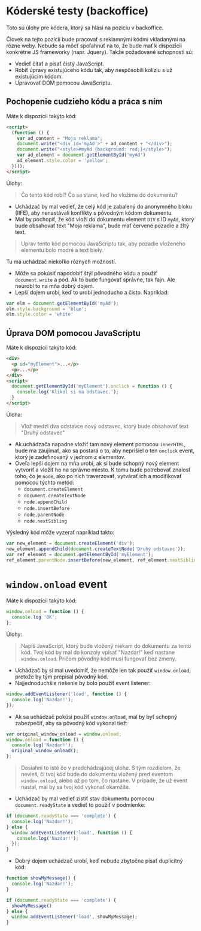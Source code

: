 # Kóderské testy (backoffice)

Toto sú úlohy pre kódera, ktorý sa hlási na pozíciu v backoffice.

Človek na tejto pozícii bude pracovať s reklamnými kódmi vkladanými na rôzne weby. Nebude sa môcť spoľahnúť na to, že bude mať k dispozícii konkrétne JS frameworky (napr. Jquery). Takže požadované schopnosti sú:

- Vedieť čítať a písať čistý JavaScript.
- Robiť úpravy existujúceho kódu tak, aby nespôsobili kolíziu s už existujúcim kódom.
- Upravovať DOM pomocou JavaScriptu.


## Pochopenie cudzieho kódu a práca s ním

Máte k dispozícii takýto kód:

```html
<script>
  (function () {
    var ad_content = "Moja reklama";
    document.write("<div id='myAd'>" + ad_content + "</div>");
    document.write("<style>#myAd {background: red;}</style>");
    var ad_element = document.getElementById('myAd')
    ad_element.style.color = 'yellow';
  })();
</script>
```

Úlohy:

> Čo tento kód robí? Čo sa stane, keď ho vložíme do dokumentu?

- Uchádzač by mal vedieť, že celý kód je zabalený do anonymného bloku (IIFE), aby nenastávali konflikty s pôvodným kódom dokumentu.
- Mal by pochopiť, že kód vloží do dokumentu element `DIV` s ID `myAd`, ktorý bude obsahovať text "Moja reklama", bude mať červené pozadie a žltý text.

> Uprav tento kód pomocou JavaScriptu tak, aby pozadie vloženého elementu bolo modré a text biely.

Tu má uchádzač niekoľko rôznych možností.

- Môže sa pokúsiť napodobiť štýl pôvodného kódu a použiť `document.write` a pod. Ak to bude fungovať správne, tak fajn. Ale neurobí to na mňa dobrý dojem.
- Lepší dojem urobí, keď to urobí jednoducho a čisto. Napríklad:

```javascript
var elm = document.getElementById('myAd');
elm.style.background = 'blue';
elm.style.color = 'white'
```


## Úprava DOM pomocou JavaScriptu

Máte k dispozícii takýto kód:

```html
<div>
  <p id="myElement">...</p>
  <p>...</p>
</div>
<script>
  document.getElementById('myElement').onclick = function () {
    console.log('Klikol si na odstavec.');
  }
</script>
```

Úloha:

> Vlož medzi dva odstavce nový odstavec, ktorý bude obsahovať text "Druhý odstavec"

- Ak uchádzača napadne vložiť tam nový element pomocou `innerHTML`, bude ma zaujímať, ako sa postará o to, aby neprišiel o ten `onclick` event, ktorý je zadefinovaný v jednom z elementov.
- Oveľa lepší dojem na mňa urobí, ak si bude schopný nový element vytvoriť a vložiť ho na správne miesto. K tomu bude potrebovať znalosť toho, čo je `node`, ako po nich traverzovať, vytvárať ich a modifikovať pomocou týchto metód:
  - `document.createElement`
  - `document.createTextNode`
  - `node.appendChild`
  - `node.insertBefore`
  - `node.parentNode`
  - `node.nextSibling`

Výsledný kód môže vyzerať napríklad takto:

```javascript
var new_element = document.createElement('div');
new_element.appendChild(document.createTextNode('Druhý odstavec'));
var ref_element = document.getElementById('myElement');
ref_element.parentNode.insertBefore(new_element, ref_element.nextSibling);
```


# `window.onload` event

Máte k dispozícii takýto kód:

```javascript
window.onload = function () {
  console.log 'OK';
};
```

Úlohy:

> Napíš JavaScript, ktorý bude vložený niekam do dokumentu za tento kód. Tvoj kód by mal do konzoly vpísať "Nazdar!" keď nastane `window.onload`. Pričom pôvodný kód musí fungovať bez zmeny.

- Uchádzač by si mal uvedomiť, že nemôže len tak použiť `window.onload`, pretože by tým prepísal pôvodný kód.
- Najjednoduchšie riešenie by bolo použiť event listener:

```javascript
window.addEventListener('load', function () {
  console.log('Nazdar!');
});
```

- Ak sa uchádzač pokúsi použiť `window.onload`, mal by byť schopný zabezpečiť, aby sa pôvodný kód vykonal tiež:

```javascript
var original_window_onload = window.onload;
window.onload = function () {
  console.log('Nazdar!');
  original_window_onload();
};
```

> Dosiahni to isté čo v predchádzajúcej úlohe. S tým rozdielom, že nevieš, či tvoj kód bude do dokumentu vložený pred eventom `window.onload`, alebo až po tom, čo nastane. V prípade, že už event nastal, mal by sa tvoj kód vykonať okamžite.

- Uchádzač by mal vedieť zistiť stav dokumentu pomocou `document.readyState` a vedieť to použiť v podmienke:

```javascript
if (document.readyState === 'complete') {
  console.log('Nazdar!');
} else {
  window.addEventListener('load', function () {
    console.log('Nazdar!');
  });
}
```

- Dobrý dojem uchádzač urobí, keď nebude zbytočne písať duplicitný kód:

```javascript
function showMyMessage() {
  console.log('Nazdar!');
}

if (document.readyState === 'complete') {
  showMyMessage()
} else {
  window.addEventListener('load', showMyMessage);
}
```
